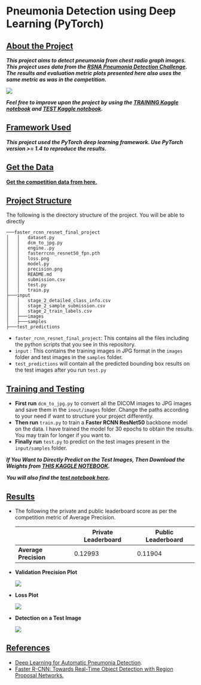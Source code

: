 # Pneumonia Detection using Deep Learning (PyTorch)



## <u>About the Project</u>

***This project aims to detect pneumonia from chest radio graph images. This project uses data from the [RSNA Pneumonia Detection Challenge](https://www.kaggle.com/c/rsna-pneumonia-detection-challenge/overview). The results and evaluation metric plots presented here also uses the same metric as was in the competition.*** 

![](https://github.com/sovit-123/Pneumonia-Detection-using-Deep-Learning/blob/master/preview_image/preview_image.jpg?raw=true)



***Feel free to improve upon the project by using the [TRAINING Kaggle notebook](https://www.kaggle.com/sovitrath/rsna-pytorch-hackathon-fasterrcnn-resnet-training/notebook) and [TEST Kaggle notebook](https://www.kaggle.com/sovitrath/rsna-pytorch-hackathon-fasterrcnn-resnet-test/notebook).***



## <u>Framework Used</u>

***This project used the PyTorch deep learning framework. Use PyTorch version >= 1.4 to reproduce the results.***



## <u>Get the Data</u>

**[Get the competition data from here.](https://www.kaggle.com/c/rsna-pneumonia-detection-challenge/overview)**



## <u>Project Structure</u>

The following is the directory structure of the project. You will be able to directly 

```
───faster_rcnn_resnet_final_project
│   │   dataset.py
│   │   dcm_to_jpg.py
│   │   engine..py
│   │   fasterrcnn_resnet50_fpn.pth
│   │   loss.png
│   │   model.py
│   │   precision.png
│   │   README.md
│   │   submission.csv
│   │   test.py
│   │   train.py
├───input
│   │   stage_2_detailed_class_info.csv
│   │   stage_2_sample_submission.csv
│   │   stage_2_train_labels.csv
│   ├───images
│   ├───samples
├───test_predictions
```

* `faster_rcnn_resnet_final_project`: This contains all the files including the python scripts that you see in this repository.
* `input` : This contains the training images in JPG format in the `images` folder and test images in the `samples` folder.
* `test_predictions` will contain all the predicted bounding box results on the test images after you run `test.py`



## <u>Training and Testing</u>

* **First run** `dcm_to_jpg.py` to convert all the DICOM images to JPG images and save them in the `inout/images` folder. Change  the paths according to your need if want to structure your project differently.
* **Then run**  `train.py` to train a **Faster RCNN ResNet50** backbone model on the data. I have trained the model for 30 epochs to obtain the results. You may train for longer if you want to.
* **Finally run** `test.py` to predict on the test images present in the `input/samples` folder.

***If You Want to Directly Predict on the Test Images, Then Download the Weights from [THIS KAGGLE NOTEBOOK](https://www.kaggle.com/sovitrath/rsna-pytorch-hackathon-fasterrcnn-resnet-training/output).***

***You will also find the [test notebook here](https://www.kaggle.com/sovitrath/rsna-pytorch-hackathon-fasterrcnn-resnet-test/notebook).***



## <u>Results</u>

* The following the private and public leaderboard score as per the competition metric of Average Precision.

  |                       | Private Leaderboard | Public  Leaderboard |
  | --------------------- | ------------------- | ------------------- |
  | **Average Precision** | 0.12993             | 0.11904             |

* **Validation Precision Plot**

  ![](https://github.com/sovit-123/Pneumonia-Detection-using-Deep-Learning/blob/master/precision.png?raw=true)

* **Loss Plot**

  ![](https://github.com/sovit-123/Pneumonia-Detection-using-Deep-Learning/blob/master/loss.png?raw=true)

* **Detection on a Test Image**

  ![](https://github.com/sovit-123/Pneumonia-Detection-using-Deep-Learning/blob/master/some_results/1ff10836-3179-4bdb-9c7c-b24acbb4051c.jpg?raw=true)

## <u>References</u>

* [Deep Learning for Automatic Pneumonia Detection](https://arxiv.org/pdf/2005.13899v1.pdf).
* [Faster R-CNN: Towards Real-Time Object Detection with Region Proposal Networks.](https://arxiv.org/abs/1506.01497)